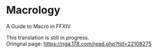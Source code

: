 # Macrology
A Guide to Macro in FFXIV  


This translation is still in progress.  
Oringnal page: https://nga.178.com/read.php?tid=22108275
